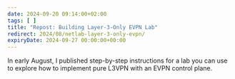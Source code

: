 ```yaml
---
date: 2024-09-20 09:14:00+02:00
tags: [ ]
title: "Repost: Building Layer-3-Only EVPN Lab"
redirect: 2024/08/netlab-layer-3-only-evpn/
expiryDate: 2024-09-27 00:00:00+00:00
---
```

In early August, I published step-by-step instructions for a lab you can use to explore how to implement pure L3VPN with an EVPN control plane.

